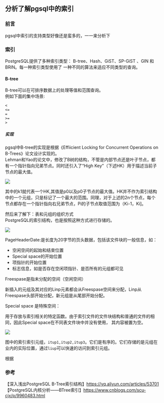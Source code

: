 ## 分析了解pgsql中的索引  

### 前言

pgsql中索引的支持类型好像还是蛮多的，一一来分析下  

### 索引

PostgreSQL提供了多种索引类型： B-tree、Hash、GiST、SP-GiST 、GIN 和 BRIN。每一种索引类型使用了 一种不同的算法来适应不同类型的查询。

#### B-tree

B-tree可以在可排序数据上的处理等值和范围查询。  
例如下面的集中场景:  
````
<
<=
=
>=
>

````

##### 实现

pgsql中B-tree的实现是根据《Effiicient Locking for Concurrent Operations on B-Trees》论文设计实现的。  
Lehman和Yao的论文中，修改了B树的结构，不管是内部节点还是叶子节点，都有一个指针指向兄弟节点。同时还引入了“High Key”（下述HK）用于描述当前子节点的最大值。  

![](https://img2020.cnblogs.com/blog/1237626/202004/1237626-20200429090003097-1404023179.png)

其中的k1就代表一个HK,其值是p0以及p0子节点的最大值。HK并不作为索引结构中的一个元组，只是标记了一个最大的范围。同理，对于上述的2n个节点，每个节点都存在一个指针指向右兄弟节点，Pi的子节点取值范围为（Ki-1，Ki]。  

然后来了解下：表和元组的组织方式  
PostgreSQL的索引结构，也是按照这种方式进行存储的。  

![](https://img2020.cnblogs.com/blog/1237626/202004/1237626-20200429093159100-190402728.png)

PageHeaderDate:是长度为20字节的页头数据，包括该文件块的一般信息，如：  

- 空闲空间的起始和结束位置  
- Special space的开始位置  
- 项指针的开始位置  
- 标志信息，如是否存在空闲项指针、是否所有的元组都可见  


Freespase是指未分配的空间（空闲空间）  

新插入的元组及其对应的Linp元素都会从Freespase空间来分配，Linp从Freespase头部开始分配，新元组是从尾部开始分配。  

Special space 是特殊空间：  

用于存放与索引相关的特定函数。由于索引文件的文件块结构和普通的文件的相同，因此Special space在不同表文件块中并没有使用，
其内容被置为空。


![](https://img2020.cnblogs.com/blog/1237626/202004/1237626-20200429221737736-575274913.png)

图中的索引索引元组，`itup1,itup2,itup3`。它们是有序的。它们存储的是元组在业内的实际位置，通过`liup`可以快速的访问到索引元组。

根据



 

### 参考

【深入浅出PostgreSQL B-Tree索引结构】https://yq.aliyun.com/articles/53701   
【PostgreSQL内核分析——BTree索引】https://www.cnblogs.com/scu-cjx/p/9960483.html    